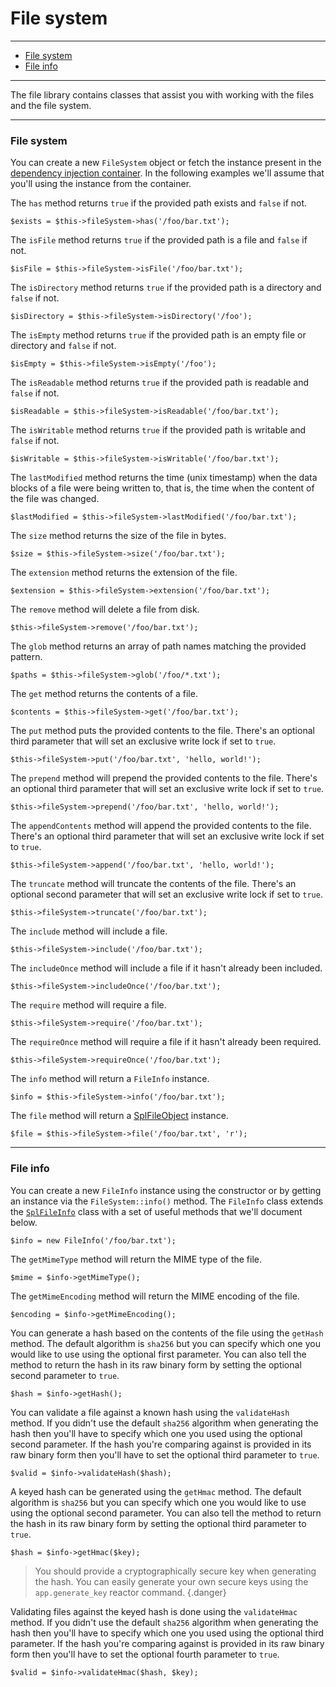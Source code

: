 # File system

--------------------------------------------------------

* [File system](#file_system)
* [File info](#file_info)

--------------------------------------------------------

The file library contains classes that assist you with working with the files and the file system.

--------------------------------------------------------

<a id="file_system"></a>

### File system

You can create a new `FileSystem` object or fetch the instance present in the [dependency injection container](:base_url:/docs/:version:/getting-started:dependency-injection). In the following examples we'll assume that you'll using the instance from the container.

The `has` method returns `true` if the provided path exists and `false` if not.

```
$exists = $this->fileSystem->has('/foo/bar.txt');
```

The `isFile` method returns `true` if the provided path is a file and `false` if not.

```
$isFile = $this->fileSystem->isFile('/foo/bar.txt');
```

The `isDirectory` method returns `true` if the provided path is a directory and `false` if not.

```
$isDirectory = $this->fileSystem->isDirectory('/foo');
```

The `isEmpty` method returns `true` if the provided path is an empty file or directory and `false` if not.

```
$isEmpty = $this->fileSystem->isEmpty('/foo');
```

The `isReadable` method returns `true` if the provided path is readable and `false` if not.

```
$isReadable = $this->fileSystem->isReadable('/foo/bar.txt');
```

The `isWritable` method returns `true` if the provided path is writable and `false` if not.

```
$isWritable = $this->fileSystem->isWritable('/foo/bar.txt');
```

The `lastModified` method returns the time (unix timestamp) when the data blocks of a file were being written to, that is, the time when the content of the file was changed.

```
$lastModified = $this->fileSystem->lastModified('/foo/bar.txt');
```

The `size` method returns the size of the file in bytes.

```
$size = $this->fileSystem->size('/foo/bar.txt');
```

The `extension` method returns the extension of the file.

```
$extension = $this->fileSystem->extension('/foo/bar.txt');
```

The `remove` method will delete a file from disk.

```
$this->fileSystem->remove('/foo/bar.txt');
```

The `glob` method returns an array of path names matching the provided pattern.

```
$paths = $this->fileSystem->glob('/foo/*.txt');
```

The `get` method returns the contents of a file.

```
$contents = $this->fileSystem->get('/foo/bar.txt');
```

The `put` method puts the provided contents to the file. There's an optional third parameter that will set an exclusive write lock if set to `true`.

```
$this->fileSystem->put('/foo/bar.txt', 'hello, world!');
```

The `prepend` method will prepend the provided contents to the file. There's an optional third parameter that will set an exclusive write lock if set to `true`.

```
$this->fileSystem->prepend('/foo/bar.txt', 'hello, world!');
```

The `appendContents` method will append the provided contents to the file. There's an optional third parameter that will set an exclusive write lock if set to `true`.

```
$this->fileSystem->append('/foo/bar.txt', 'hello, world!');
```

The `truncate` method will truncate the contents of the file. There's an optional second parameter that will set an exclusive write lock if set to `true`.

```
$this->fileSystem->truncate('/foo/bar.txt');
```

The `include` method will include a file.

```
$this->fileSystem->include('/foo/bar.txt');
```

The `includeOnce` method will include a file if it hasn't already been included.

```
$this->fileSystem->includeOnce('/foo/bar.txt');
```

The `require` method will require a file.

```
$this->fileSystem->require('/foo/bar.txt');
```

The `requireOnce` method will require a file if it hasn't already been required.

```
$this->fileSystem->requireOnce('/foo/bar.txt');
```

The `info` method will return a `FileInfo` instance.

```
$info = $this->fileSystem->info('/foo/bar.txt');
```

The `file` method will return a [SplFileObject](https://php.net/manual/en/class.splfileobject.php) instance.

```
$file = $this->fileSystem->file('/foo/bar.txt', 'r');
```

--------------------------------------------------------

<a id="file_info"></a>

### File info

You can create a new `FileInfo` instance using the constructor or by getting an instance via the `FileSystem::info()` method. The `FileInfo` class extends the [`SplFileInfo`](https://php.net/manual/en/class.splfileinfo.php) class with a set of useful methods that we'll document below.

```
$info = new FileInfo('/foo/bar.txt');
```

The `getMimeType` method will return the MIME type of the file.

```
$mime = $info->getMimeType();
```

The `getMimeEncoding` method will return the MIME encoding of the file.

```
$encoding = $info->getMimeEncoding();
```

You can generate a hash based on the contents of the file using the `getHash` method. The default algorithm is `sha256` but you can specify which one you would like to use using the optional first parameter. You can also tell the method to return the hash in its raw binary form by setting the optional second parameter to `true`.

```
$hash = $info->getHash();
```

You can validate a file against a known hash using the `validateHash` method. If you didn't use the default `sha256` algorithm when generating the hash then you'll have to specify which one you used using the optional second parameter. If the hash you're comparing against is provided in its raw binary form then you'll have to set the  optional third parameter to `true`.

```
$valid = $info->validateHash($hash);
```
A keyed hash can be generated using the `getHmac` method. The default algorithm is `sha256` but you can specify which one you would like to use using the optional second parameter. You can also tell the method to return the hash in its raw binary form by setting the optional third parameter to `true`.

```
$hash = $info->getHmac($key);
```

> You should provide a cryptographically secure key when generating the hash. You can easily generate your own secure keys using the `app.generate_key` reactor command.
{.danger}

Validating files against the keyed hash is done using the `validateHmac` method. If you didn't use the default `sha256` algorithm when generating the hash then you'll have to specify which one you used using the optional third parameter. If the hash you're comparing against is provided in its raw binary form then you'll have to set the  optional fourth parameter to `true`.

```
$valid = $info->validateHmac($hash, $key);
```
